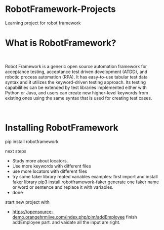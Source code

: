 # RobotFramework-Projects
Learning project for robot framework

<h1>What is RobotFramework?</h1><br>
<p>Robot Framework is a generic open source automation framework for acceptance testing, acceptance test driven development (ATDD), and robotic process automation (RPA). It has easy-to-use tabular test data syntax and it utilizes the keyword-driven testing approach. Its testing capabilities can be extended by test libraries implemented either with Python or Java, and users can create new higher-level keywords from existing ones using the same syntax that is used for creating test cases.</p><br>

<h1>Installing RobotFramework</h1>
pip install robotframework


next steps
- Study more about locators.
- Use more keywords with different files
- use more locators with different files
- try some faker library reated variables
examples:
first import and install faker library
pip3 install robotframework-faker
generate one faker name or word or sentence and replace it with variables.
- done 

start new project with  
- https://opensource-demo.orangehrmlive.com/index.php/pim/addEmployee
finish addEmployee part. and vaidate all the input are right.
